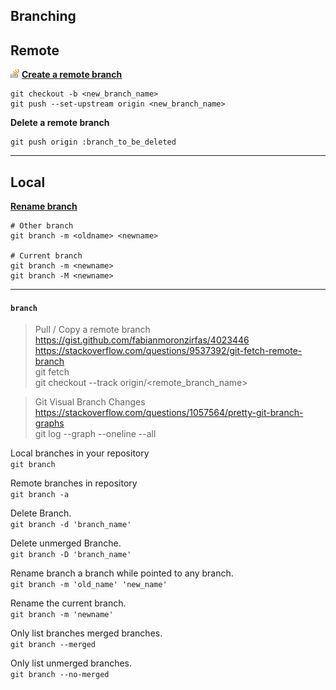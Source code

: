 ## Branching

## Remote

<img src="https://github.com/sergius-la/icon_links/blob/master/img/stackoverflow.png" width="14" height="14"> [__Create a remote branch__](https://stackoverflow.com/questions/1519006/how-do-you-create-a-remote-git-branch)
```shell
git checkout -b <new_branch_name>
git push --set-upstream origin <new_branch_name>
```

__Delete a remote branch__
```shell
git push origin :branch_to_be_deleted
```

***

## Local

[__Rename branch__](https://www.notion.so/Git-a2117392da1d450bb04c1205e6fbd140#9ce31bcf67b24ef7a86ada1f60a064ed)
```shell
# Other branch
git branch -m <oldname> <newname>

# Current branch
git branch -m <newname>
git branch -M <newname>
```

***

#### `branch`

> Pull / Copy a remote branch
https://gist.github.com/fabianmoronzirfas/4023446 <br>
https://stackoverflow.com/questions/9537392/git-fetch-remote-branch <br>
git fetch <br>
git checkout --track origin/<remote_branch_name>

> Git Visual Branch Changes
https://stackoverflow.com/questions/1057564/pretty-git-branch-graphs <br>
git log --graph --oneline --all

Local branches in your repository <br>
`git branch`

Remote branches in repository <br>
`git branch -a`

Delete Branch. <br>
`git branch -d 'branch_name'`

Delete unmerged Branche. <br>
`git branch -D 'branch_name'`

Rename branch a branch while pointed to any branch. <br>
`git branch -m 'old_name' 'new_name'`

Rename the current branch. <br>
`git branch -m 'newname'`

Only list branches merged branches. <br>
`git branch --merged`

Only list unmerged branches. <br>
`git branch --no-merged`